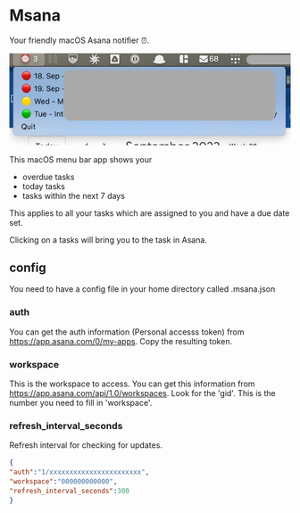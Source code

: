 # Msana

Your friendly macOS Asana notifier ⏰. 

![Msana](msana.jpeg)

This macOS menu bar app shows your
- overdue tasks
- today tasks
- tasks within the next 7 days

This applies to all your tasks which are assigned to you and have a due date set.

Clicking on a tasks will bring you to the task in Asana.

## config

You need to have a config file in your home directory called .msana.json

### auth

You can get the auth information (Personal accesss token) from https://app.asana.com/0/my-apps.
Copy the resulting token.

### workspace

This is the workspace to access. You can get this information from https://app.asana.com/api/1.0/workspaces. 
Look for the 'gid'. This is the number you need to fill in 'workspace'.

### refresh_interval_seconds

Refresh interval for checking for updates.


```json
{
"auth":"1/xxxxxxxxxxxxxxxxxxxxxxx",
"workspace":"000000000000",
"refresh_interval_seconds":300
}

```